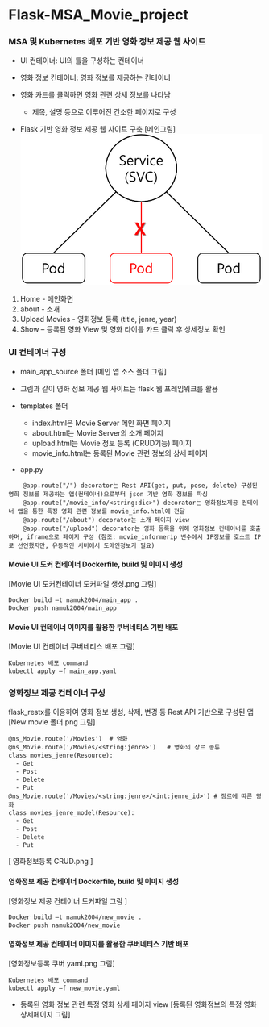 # Flask-MSA_Movie_project

### MSA 및 Kubernetes 배포 기반 영화 정보 제공 웹 사이트 

-	UI 컨테이너: UI의 틀을 구성하는 컨테이너
-	영화 정보 컨테이너: 영화 정보를 제공하는 컨테이너
-	영화 카드를 클릭하면 영화 관련 상세 정보를 나타남
    - 제목, 설명 등으로 이루어진 간소한 페이지로 구성

- Flask 기반 영화 정보 제공 웹 사이트 구축
[메인그림]
<img src="https://github.com/Virusuki/Kubernetes/blob/main/k8s-develop/Pod-Container%20Design/files/img/Pod_service_action.PNG" width="550px" height="300px" title="px(픽셀) 크기 설정" alt="Pod service action"></img><br/>

1.	Home - 메인화면 
2.	about - 소개
3.	Upload Movies - 영화정보 등록 (title, jenre, year)
4.	Show – 등록된 영화 View 및 영화 타이틀 카드 클릭 후 상세정보 확인


### UI 컨테이너 구성
- main_app_source 폴더
[메인 앱 소스 폴더 그림]
- 그림과 같이 영화 정보 제공 웹 사이트는 flask 웹 프레임워크를 활용

- templates 폴더
   - index.html은 Movie Server 메인 화면 페이지
   - about.html는 Movie Server의 소개 페이지
   - upload.html는 Movie 정보 등록 (CRUD기능) 페이지
   - movie_info.html는 등록된 Movie 관련 정보의 상세 페이지

- app.py
```
	@app.route("/") decorator는 Rest API(get, put, pose, delete) 구성된 영화 정보를 제공하는 앱(컨테이너)으로부터 json 기반 영화 정보를 파싱
	@app.route("/movie_info/<string:dic>") decorator는 영화정보제공 컨테이너 앱을 통한 특정 영화 관련 정보를 movie_info.html에 전달
	@app.route("/about") decorator는 소개 페이지 view
	@app.route("/upload") decorator는 영화 등록을 위해 영화정보 컨테이너를 호출하며, iframe으로 페이지 구성 (참조: movie_informerip 변수에서 IP정보를 호스트 IP로 선언했지만, 유동적인 서버에서 도메인정보가 필요)
```

#### Movie UI 도커 컨테이너 Dockerfile, build 및 이미지 생성
[Movie UI 도커컨테이너 도커파일 생성.png 그림]

```
Docker build –t namuk2004/main_app .
Docker push namuk2004/main_app
```

#### Movie UI 컨테이너 이미지를 활용한 쿠버네티스 기반 배포 
[Movie UI 컨테이너 쿠버네티스 배포 그림]

```
Kubernetes 배포 command
kubectl apply –f main_app.yaml
```


### 영화정보 제공 컨테이너 구성 
flask_restx를 이용하여 영화 정보 생성, 삭제, 변경 등 Rest API 기반으로 구성된 앱
[New movie 폴더.png 그림]
```
@ns_Movie.route('/Movies')  # 영화
@ns_Movie.route('/Movies/<string:jenre>')   # 영화의 장르 종류
class movies_jenre(Resource): 
  - Get
  - Post
  - Delete
  - Put
@ns_Movie.route('/Movies/<string:jenre>/<int:jenre_id>') # 장르에 따른 영화
class movies_jenre_model(Resource):
  - Get
  - Post
  - Delete
  - Put
```

[ 영화정보등록 CRUD.png ]

#### 영화정보 제공 컨테이너 Dockerfile, build 및 이미지 생성
[영화정보 제공 컨테이너 도커파일 그림 ]

```
Docker build –t namuk2004/new_movie .
Docker push namuk2004/new_movie
```

#### 영화정보 제공 컨테이너 이미지를 활용한 쿠버네티스 기반 배포
[영화정보등록 쿠버 yaml.png 그림]

```
Kubernetes 배포 command
kubectl apply –f new_movie.yaml
```

- 등록된 영화 정보 관련 특정 영화 상세 페이지 view
[등록된 영화정보의 특정 영화 상세페이지 그림]









